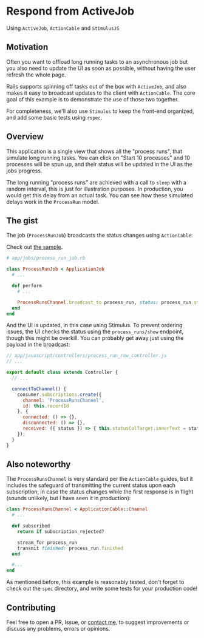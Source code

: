 # Respond from ActiveJob

Using `ActiveJob`, `ActionCable` and `StimulusJS`

## Motivation

Often you want to offload long running tasks to an asynchronous job but you also need to update the UI as soon as possible, without having the user refresh the whole page.

Rails supports spinning off tasks out of the box with `ActiveJob`, and also makes it easy to broadcast updates to the client with `ActionCable`. The core goal of this example is to demonstrate the use of those two together.

For completeness, we'll also use `Stimulus` to keep the front-end organized, and add some basic tests using `rspec`.

## Overview

This application is a single view that shows all the "process runs", that simulate long running tasks. You can click on "Start 10 processes" and 10 processes will be spun up, and their status will be updated in the UI as the jobs progress.

The long running "process runs" are achieved with a call to `sleep` with a random interval, this is just for illustration purposes. In production, you would get this delay from an actual task. You can see how these simulated delays work in the `ProcessRun` model.

## The gist

The job (`ProcessRunJob`) broadcasts the status changes using `ActionCable`:

Check out [the sample](https://rails-respond-from-active-job.herokuapp.com).

```ruby
# app/jobs/process_run_job.rb

class ProcessRunJob < ApplicationJob
  # ...

  def perform
    # ...

    ProcessRunsChannel.broadcast_to process_run, status: process_run.status
  end
end
```

And the UI is updated, in this case using Stimulus. To prevent ordering issues, the UI checks the status using the `process_runs/show` endpoint, though this might be overkill. You can probably get away just using the payload in the broadcast:

```javascript
// app/javascript/controllers/process_run_row_controller.js
// ...

export default class extends Controller {
  // ...

  connectToChannel() {
    consumer.subscriptions.create({
      channel: 'ProcessRunsChannel',
      id: this.recordId
    }, {
      connected: () => {},
      disconnected: () => {},
      received: ({ status }) => { this.statusColTarget.innerText = status }
    });
  }
}
```

## Also noteworthy

The `ProcessRunsChannel` is very standard per the `ActionCable` guides, but it includes the safeguard of transmitting the current status upon each subscription, in case the status changes while the first response is in flight (sounds unlikely, but I have seen it in production):

```ruby
class ProcessRunsChannel < ApplicationCable::Channel
  # ...

  def subscribed
    return if subscription_rejected?

    stream_for process_run
    transmit finished: process_run.finished
  end

  #...
end
```

As mentioned before, this example is reasonably tested, don't forget to check out the `spec` directory, and write some tests for your production code!

## Contributing

Feel free to open a PR, Issue, or [contact me](https://perezperret.com), to suggest improvements or discuss any problems, errors or opinions.
